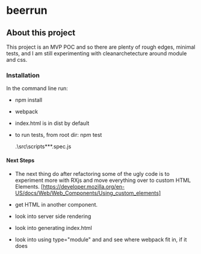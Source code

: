 # beerrun


## About this project

This project is an MVP POC and so there are plenty of rough edges, minimal tests, and I am still experimenting with cleanarchetecture around module and css.


### Installation

In the command line run:

- npm install
- webpack

- index.html is in dist by default

- to run tests, from root dir: npm test <div>.\src\scripts\**\*.spec.js</div>

#### Next Steps


 - The next thing do after refactoring some of the ugly code is to experiment more with RXjs and move everything over to custom HTML Elements.
[https://developer.mozilla.org/en-US/docs/Web/Web_Components/Using_custom_elements]

 - get HTML in another component.
 - look into server side rendering
 - look into generating index.html
 - look into using type="module" and and see where webpack fit in, if it does

